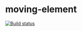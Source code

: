 # moving-element
[![Build status](https://ci.appveyor.com/api/projects/status/qm6doug30ns3cvld?svg=true)](https://ci.appveyor.com/project/Suren73/moving-element)

